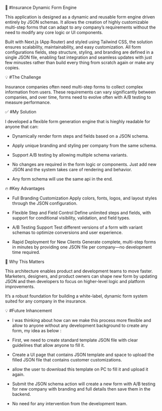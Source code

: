 📄 #Insurance Dynamic Form Engine

This application is designed as a dynamic and reusable form engine driven entirely by JSON schemas. It allows the creation of highly customizable multi-step forms that can adapt to any company’s requirements without the need to modify any core logic or UI components.

Built with Next.js (App Router) and styled using Tailwind CSS, the solution ensures scalability, maintainability, and easy customization. All form configurations fields, step structure, styling, and branding are defined in a single JSON file, enabling fast integration and seamless updates with just few minustes rather than build every thing from scratch again or make any copies.

💡 #The Challenge

Insurance companies often need multi-step forms to collect complex information from users. These requirements can vary significantly between companies, and over time, forms need to evolve often with A/B testing to measure performance.

✅ #My Solution

I developed a flexible form generation engine that is hieghly readable for anyone that can:

- Dynamically render form steps and fields based on a JSON schema.

- Apply unique branding and styling per company from the same schema.

- Support A/B testing by allowing multiple schema variants.

- No changes are required in the form logic or components. Just add new JSON and the system takes care of rendering and behavior.

- Any form schema will use the same api in the end.

🔥 #Key Advantages

- Full Branding Customization
Apply colors, fonts, logos, and layout styles through the JSON configuration.

- Flexible Step and Field Control
Define unlimited steps and fields, with support for conditional visibility, validation, and field types.

- A/B Testing Support
Test different versions of a form with variant schemas to optimize conversions and user experience.

- Rapid Deployment for New Clients
Generate complete, multi-step forms in minutes by providing one JSON file per company—no development time required.

🚀 Why This Matters

This architecture enables product and development teams to move faster. Marketers, designers, and product owners can shape new form by updating JSON and then developers to focus on higher-level logic and platform improvements.

It’s a robust foundation for building a white-label, dynamic form system suited for any company in the insurance.

💡 #Future Inhancement 

- I was thinking about how can we make this process more flexible and allow to anyone without any development background to create any form, my idea as below :

- First, we need to create standard template JSON file with clear guidelines that allow anyone to fill it.

- Create a UI page that contains JSON template and space to upload the filled JSON file that contains customer customizations.

- allow the user to download this template on PC to fill it and upload it again.

- Submit the JSON schema action will create a new form with A/B testing for new company with branding and full details then save them in the backend.

- No need for any intervention from the development team.
